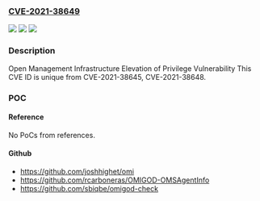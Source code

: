 ### [CVE-2021-38649](https://cve.mitre.org/cgi-bin/cvename.cgi?name=CVE-2021-38649)
![](https://img.shields.io/static/v1?label=Product&message=Azure%20Open%20Management%20Infrastructure&color=blue)
![](https://img.shields.io/static/v1?label=Version&message=n%2Fa&color=blue)
![](https://img.shields.io/static/v1?label=Vulnerability&message=Elevation%20of%20Privilege&color=brighgreen)

### Description

Open Management Infrastructure Elevation of Privilege Vulnerability This CVE ID is unique from CVE-2021-38645, CVE-2021-38648.

### POC

#### Reference
No PoCs from references.

#### Github
- https://github.com/joshhighet/omi
- https://github.com/rcarboneras/OMIGOD-OMSAgentInfo
- https://github.com/sbiqbe/omigod-check

